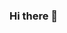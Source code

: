 ### Hi there 👋

<!--

Here are some ideas to get you started:

- 🔭 I’m currently working on building my technical skill in data analysis
- 🌱 I’m currently learning data analysis in the NG30 Days if learning
- 👯 I’m looking to collaborate on everything data analysis and projects
- 🤔 I’m looking for help with breaking down technical concepts
- 💬 Ask me about my learning journey
- 📫 How to reach me: https://twitter.com/lydiaoladiran
- 😄 Pronouns: [SHE/HER/HERS]
- ⚡ Fun fact: I love babies
-->
